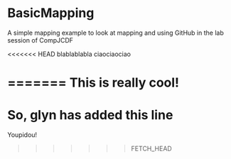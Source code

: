 BasicMapping
============

A simple mapping example to look at mapping and using GitHub in the lab session of CompJCDF

<<<<<<< HEAD
blablablabla
ciaociaociao

=======
This is really cool! 
=======

So, glyn has added this line
=======
Youpidou!
>>>>>>> FETCH_HEAD

